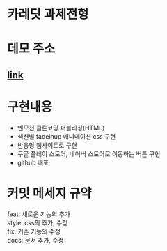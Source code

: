 # 카레딧 과제전형

# 데모 주소
## [link](https://haileyport.github.io/caredit_fe_test/)

# 구현내용
- 엔모션 클론코딩 퍼블리싱(HTML)
- 섹션별 fadeinup 애니메이션 css 구현
- 반응형 웹사이트로 구현
- 구글 플레이 스토어, 네이버 스토어로 이동하는 버튼 구현
- github 배포

# 커밋 메세지 규약
feat: 새로운 기능의 추가
<br/>
style: css의 추가, 수정
<br/>
fix: 기존 기능의 수정
<br/>
docs: 문서 추가, 수정
